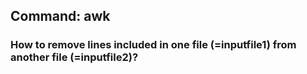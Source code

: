 ## Command: awk

### How to remove lines included in one file (=inputfile1) from another file (=inputfile2)?
